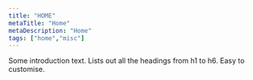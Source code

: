 ```yaml
---
title: "HOME"
metaTitle: "Home"
metaDescription: "Home"
tags: ["home","misc"]
---
```


Some introduction text. Lists out all the headings from h1 to h6. Easy to customise.

